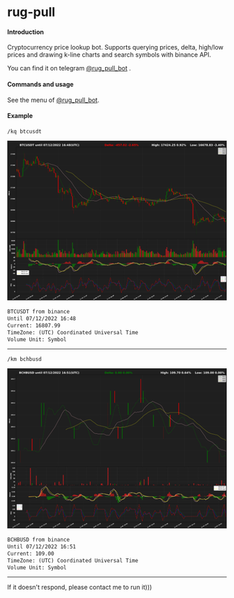 # rug-pull

#### Introduction

Cryptocurrency price lookup bot. Supports querying prices, delta, high/low prices and drawing k-line charts and search symbols with binance API.

You can find it on telegram [@rug_pull_bot](https://t.me/rug_pull_bot) .

#### Commands and usage

See the menu of [@rug_pull_bot](https://t.me/rug_pull_bot).

#### Example

```
/kq btcusdt
```

![kl](sample_data/klbtc.jpg)

```
BTCUSDT from binance
Until 07/12/2022 16:48
Current: 16807.99
TimeZone: (UTC) Coordinated Universal Time
Volume Unit: Symbol
```

---

```
/km bchbusd
```

![](sample_data/klbch.jpg)

```
BCHBUSD from binance
Until 07/12/2022 16:51
Current: 109.00
TimeZone: (UTC) Coordinated Universal Time
Volume Unit: Symbol
```

---

If it doesn't respond, please contact me to run it)))